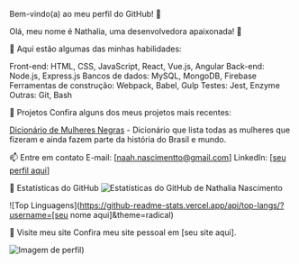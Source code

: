 Bem-vindo(a) ao meu perfil do GitHub! 👋

Olá, meu nome é Nathalia, uma desenvolvedora apaixonada! 🚀

🌟 Aqui estão algumas das minhas habilidades:

Front-end: HTML, CSS, JavaScript, React, Vue.js, Angular
Back-end: Node.js, Express.js
Bancos de dados: MySQL, MongoDB, Firebase
Ferramentas de construção: Webpack, Babel, Gulp
Testes: Jest, Enzyme
Outras: Git, Bash

🚀 Projetos
Confira alguns dos meus projetos mais recentes:

[Dicionário de Mulheres Negras](https://github.com/NathaliaJnascimento/Dicionario-de-mulheres-negras) - Dicionário que lista todas as mulheres que fizeram e ainda fazem parte da história do Brasil e mundo.

📫 Entre em contato
E-mail: [naah.nascimentto@gmail.com]
LinkedIn: [[seu perfil aqui](https://www.linkedin.com/in/nathaliajnascimento/)]

🚀 Estatísticas do GitHub
![Estatísticas do GitHub de Nathalia Nascimento](https://github-readme-stats.vercel.app/api?username=Nathaliajnascimento&show_icons=true&theme=radical)

![Top Linguagens](https://github-readme-stats.vercel.app/api/top-langs/?username=[seu nome aqui]&theme=radical)

🚀 Visite meu site
Confira meu site pessoal em [seu site aqui].

![Imagem de perfil](https://github.com/account))
